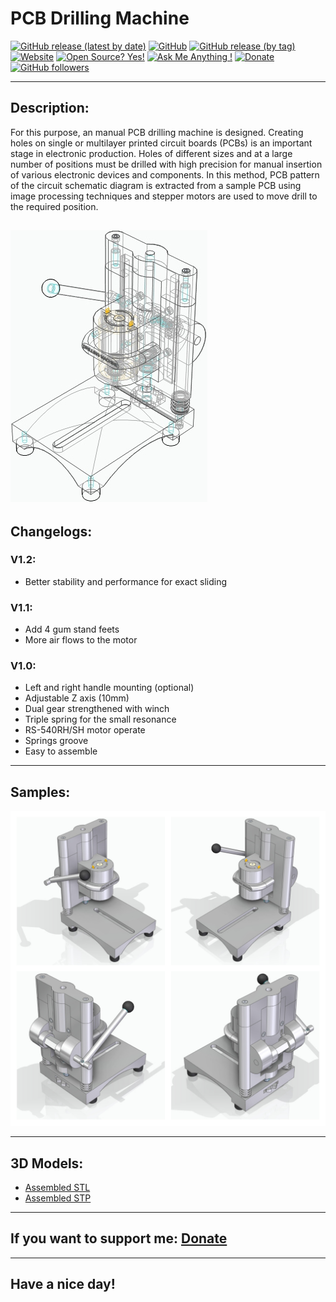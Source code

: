 # PCB Drilling Machine

[![GitHub release (latest by date)](https://img.shields.io/github/v/release/drcyberg/PCB_Drilling_Machine_V1)](https://github.com/drcyberg/PCB_Drilling_Machine_V1/releases/tag/V1.2)  [![GitHub](https://img.shields.io/github/license/drcyberg/PCB_Drilling_Machine_V1)](https://github.com/drcyberg/PCB_Drilling_Machine_V1/blob/master/LICENSE)  [![GitHub release (by tag)](https://img.shields.io/github/downloads/drcyberg/PCB_Drilling_Machine_V1/V1.2/total)](https://github.com/drcyberg/PCB_Drilling_Machine_V1/archive/master.zip)  [![Website](https://img.shields.io/website?up_message=PCB_Drilling_Machine_V1&url=https%3A%2F%2Fdrcyberg.github.io%2FPCB_Drilling_Machine_V1%2F)](https://drcyberg.github.io/PCB_Drilling_Machine_V1/)  [![Open Source? Yes!](https://badgen.net/badge/Open%20Source%20%3F/Yes%21/blue?icon=github)](https://github.com/drcyberg?tab=repositories)  [![Ask Me Anything !](https://img.shields.io/badge/Ask%20me-anything-1abc9c.svg)](https://github.com/drcyberg)  [![Donate](https://img.shields.io/badge/Donate-PayPal-green.svg)](https://www.paypal.me/Kunee82)  [![GitHub followers](https://img.shields.io/github/followers/drcyberg?style=social)](https://github.com/drcyberg?tab=followers)

---

## Description:

For this purpose, an manual PCB drilling machine is designed. Creating holes on single or multilayer printed circuit boards (PCBs) is an important stage in electronic production. Holes of different sizes and at a large number of positions must be drilled with high precision for manual insertion of various electronic devices and components. In this method, PCB pattern of the circuit schematic diagram is extracted from a sample PCB using image processing techniques and stepper motors are used to move drill to the required position.

![](/pcb_drilling_machine_logo.jpg)
---
## Changelogs:

### V1.2:

- Better stability and performance for exact sliding

### V1.1:

- Add 4 gum stand feets
- More air flows to the motor

### V1.0:

- Left and right handle mounting (optional)
- Adjustable Z axis (10mm)
- Dual gear strengthened with winch
- Triple spring for the small resonance
- RS-540RH/SH motor operate
- Springs groove
- Easy to assemble

---

## Samples:

![](/samples.jpg)

---

## 3D Models:

- [Assembled STL](https://github.com/drcyberg/PCB_Drilling_Machine/blob/master/szerelt.stl "Assembled")
- [Assembled STP](https://github.com/drcyberg/PCB_Drilling_Machine/blob/master/drilling_machine.stp "Assembled")

---

## If you want to support me: [Donate](https://www.paypal.me/Kunee82 "Donate")

---

## Have a nice day!
